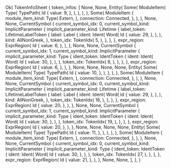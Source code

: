 Ok(
    TokenInfoSheet {
        token_infos: [
            None,
            None,
            Entity(
                Some(
                    ModuleItem(
                        Type(
                            TypePath(
                                Id {
                                    value: 9,
                                },
                            ),
                        ),
                    ),
                ),
                Some(
                    ModuleItem {
                        module_item_kind: Type(
                            Extern,
                        ),
                        connection: Connected,
                    },
                ),
            ),
            None,
            None,
            CurrentSymbol {
                current_symbol_idx: 0,
                current_symbol_kind: ImplicitParameter {
                    implicit_parameter_kind: Lifetime {
                        label_token: LifetimeLabelToken {
                            label: Label {
                                ident: Ident(
                                    Word(
                                        Id {
                                            value: 29,
                                        },
                                    ),
                                ),
                                kind: AllNonGreek,
                            },
                            token_idx: TokenIdx(
                                5,
                            ),
                        },
                    },
                },
                expr_region: ExprRegion(
                    Id {
                        value: 6,
                    },
                ),
            },
            None,
            None,
            CurrentSymbol {
                current_symbol_idx: 1,
                current_symbol_kind: ImplicitParameter {
                    implicit_parameter_kind: Type {
                        ident_token: IdentToken {
                            ident: Ident(
                                Word(
                                    Id {
                                        value: 30,
                                    },
                                ),
                            ),
                            token_idx: TokenIdx(
                                8,
                            ),
                        },
                    },
                },
                expr_region: ExprRegion(
                    Id {
                        value: 6,
                    },
                ),
            },
            None,
            None,
            None,
            None,
            Entity(
                Some(
                    ModuleItem(
                        Type(
                            TypePath(
                                Id {
                                    value: 10,
                                },
                            ),
                        ),
                    ),
                ),
                Some(
                    ModuleItem {
                        module_item_kind: Type(
                            Extern,
                        ),
                        connection: Connected,
                    },
                ),
            ),
            None,
            None,
            CurrentSymbol {
                current_symbol_idx: 0,
                current_symbol_kind: ImplicitParameter {
                    implicit_parameter_kind: Lifetime {
                        label_token: LifetimeLabelToken {
                            label: Label {
                                ident: Ident(
                                    Word(
                                        Id {
                                            value: 29,
                                        },
                                    ),
                                ),
                                kind: AllNonGreek,
                            },
                            token_idx: TokenIdx(
                                16,
                            ),
                        },
                    },
                },
                expr_region: ExprRegion(
                    Id {
                        value: 20,
                    },
                ),
            },
            None,
            None,
            CurrentSymbol {
                current_symbol_idx: 1,
                current_symbol_kind: ImplicitParameter {
                    implicit_parameter_kind: Type {
                        ident_token: IdentToken {
                            ident: Ident(
                                Word(
                                    Id {
                                        value: 30,
                                    },
                                ),
                            ),
                            token_idx: TokenIdx(
                                19,
                            ),
                        },
                    },
                },
                expr_region: ExprRegion(
                    Id {
                        value: 20,
                    },
                ),
            },
            None,
            None,
            None,
            None,
            Entity(
                Some(
                    ModuleItem(
                        Type(
                            TypePath(
                                Id {
                                    value: 11,
                                },
                            ),
                        ),
                    ),
                ),
                Some(
                    ModuleItem {
                        module_item_kind: Type(
                            Extern,
                        ),
                        connection: Connected,
                    },
                ),
            ),
            None,
            None,
            CurrentSymbol {
                current_symbol_idx: 0,
                current_symbol_kind: ImplicitParameter {
                    implicit_parameter_kind: Type {
                        ident_token: IdentToken {
                            ident: Ident(
                                Word(
                                    Id {
                                        value: 30,
                                    },
                                ),
                            ),
                            token_idx: TokenIdx(
                                27,
                            ),
                        },
                    },
                },
                expr_region: ExprRegion(
                    Id {
                        value: 21,
                    },
                ),
            },
            None,
            None,
        ],
    },
)
